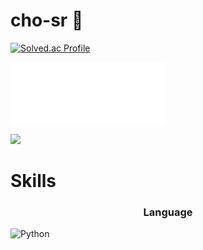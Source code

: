 # cho-sr  👋

[![Solved.ac Profile](http://mazassumnida.wtf/api/v2/generate_badge?boj=cho020218)](https://solved.ac/cho020218/)

<img src="https://raw.githubusercontent.com/dkssud8150/github-stats-transparent/output/generated/languages.svg" width="49.2%" />

![](./profile-3d-contrib/profile-night-rainbow.svg)

#  Skills
### <h3 align="center">Language 

       
![Python](https://img.shields.io/badge/Python-3776AB.svg?&style=for-the-badge&logo=Python&logoColor=white)
  
<!--
**cho-sr/cho-sr** is a ✨ _special_ ✨ repository because its `README.md` (this file) appears on your GitHub profile.

Here are some ideas to get you started:

- 🔭 I’m currently working on ...
- 🌱 I’m currently learning ...
- 👯 I’m looking to collaborate on ...
- 🤔 I’m looking for help with ...
- 💬 Ask me about ...
- 📫 How to reach me: ...
- 😄 Pronouns: ...
- ⚡ Fun fact: ...
-->
